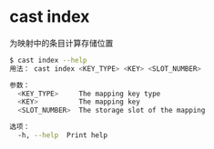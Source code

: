 # cast index

为映射中的条目计算存储位置

```bash
$ cast index --help
用法： cast index <KEY_TYPE> <KEY> <SLOT_NUMBER>

参数：
  <KEY_TYPE>     The mapping key type
  <KEY>          The mapping key
  <SLOT_NUMBER>  The storage slot of the mapping

选项：
  -h, --help  Print help
```